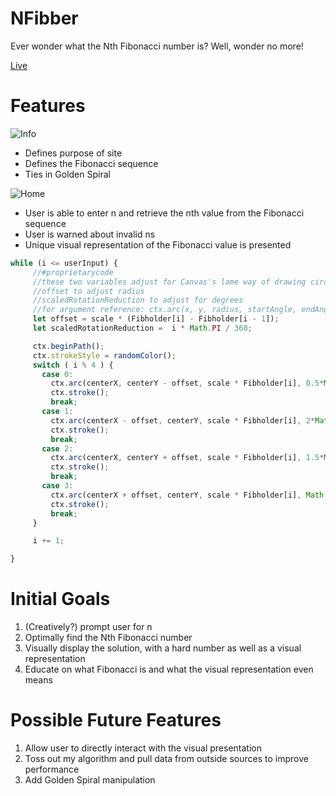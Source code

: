 # NFibber
Ever wonder what the Nth Fibonacci number is?
Well, wonder no more!

<a href="https://arpannln.github.io/NFibber/">Live</a>

# Features
![Info](http://res.cloudinary.com/arpannln/image/upload/v1526176302/Screen_Shot_2018-05-12_at_6.51.09_PM.png)

* Defines purpose of site
* Defines the Fibonacci sequence
* Ties in Golden Spiral

![Home](http://res.cloudinary.com/arpannln/image/upload/v1526174613/Screen_Shot_2018-05-12_at_6.23.02_PM.png)

* User is able to enter n and retrieve the nth value from the Fibonacci sequence
* User is warned about invalid ns
* Unique visual representation of the Fibonacci value is presented

```javascript
while (i <= userInput) {
     //#proprietarycode
     //these two variables adjust for Canvas's lame way of drawing circles
     //offset to adjust radius
     //scaledRotationReduction to adjust for degrees
     //for argument reference: ctx.arc(x, y, radius, startAngle, endAngle [, anticlockwise]);
     let offset = scale * (Fibholder[i] - Fibholder[i - 1]);
     let scaledRotationReduction =  i * Math.PI / 360;

     ctx.beginPath();
     ctx.strokeStyle = randomColor();
     switch ( i % 4 ) {
       case 0:
         ctx.arc(centerX, centerY - offset, scale * Fibholder[i], 0.5*Math.PI - scaledRotationReduction, 0 + scaledRotationReduction, true);
         ctx.stroke();
         break;
       case 1:
         ctx.arc(centerX - offset, centerY, scale * Fibholder[i], 2*Math.PI - scaledRotationReduction, 1.5*Math.PI + scaledRotationReduction, true);
         ctx.stroke();
         break;
       case 2:
         ctx.arc(centerX, centerY + offset, scale * Fibholder[i], 1.5*Math.PI - scaledRotationReduction, Math.PI + scaledRotationReduction, true);
         ctx.stroke();
         break;
       case 3:
         ctx.arc(centerX + offset, centerY, scale * Fibholder[i], Math.PI - scaledRotationReduction, 0.5*Math.PI + scaledRotationReduction, true);
         ctx.stroke();
         break;
     }

     i += 1;

}
```

# Initial Goals
1. (Creatively?) prompt user for n 
2. Optimally find the Nth Fibonacci number
3. Visually display the solution, with a hard number as well as a visual representation
4. Educate on what Fibonacci is and what the visual representation even means

# Possible Future Features 
1. Allow user to directly interact with the visual presentation
2. Toss out my algorithm and pull data from outside sources to improve performance
3. Add Golden Spiral manipulation
